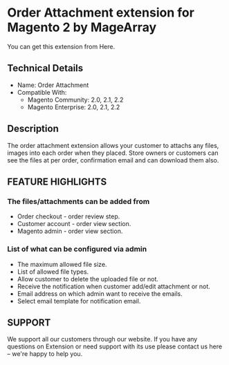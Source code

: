 # Order Attachment extension for Magento 2 by MageArray #
You can get this extension from Here.
## Technical Details ##
* Name: Order Attachment
* Compatible With: <br />
  * Magento Community: 2.0, 2.1, 2.2 <br />
  * Magento Enterprise: 2.0, 2.1, 2.2 

## Description
The order attachment extension allows your customer to attachs any files, images into each order when they placed. Store owners or customers can see the files at per order, confirmation email and can download them also.

## FEATURE HIGHLIGHTS
### The files/attachments can be added from
* Order checkout - order review step.
* Customer account - order view section.
* Magento admin - order view section.

### List of what can be configured via admin
* The maximum allowed file size.
* List of allowed file types.
* Allow customer to delete the uploaded file or not.
* Receive the notification when customer add/edit attachment or not.
* Email address on which admin want to receive the emails.
* Select email template for notification email.



## SUPPORT
We support all our customers through our website. If you have any questions on Extension or need support with its use please contact us here – we're happy to help you.
